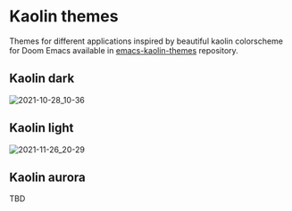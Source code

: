 # Kaolin themes

Themes for different applications inspired by beautiful kaolin colorscheme for Doom Emacs available in [emacs-kaolin-themes](https://github.com/ogdenwebb/emacs-kaolin-themes) repository.

## Kaolin dark

![2021-10-28_10-36](https://user-images.githubusercontent.com/45176912/139219314-d59de0ee-3ebb-4157-9558-93d5661cb74c.png)

## Kaolin light

![2021-11-26_20-29](https://user-images.githubusercontent.com/45176912/143623823-c2772bfc-fcc3-4fad-ad9c-5e159452fd5d.png)

## Kaolin aurora

TBD
